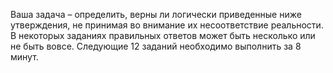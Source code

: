 Ваша задача – определить, верны ли логически приведенные ниже утверждения, не принимая во внимание их несоответствие реальности. В некоторых заданиях правильных ответов может быть несколько или не быть вовсе. Следующие 12 заданий необходимо выполнить за 8 минут.
